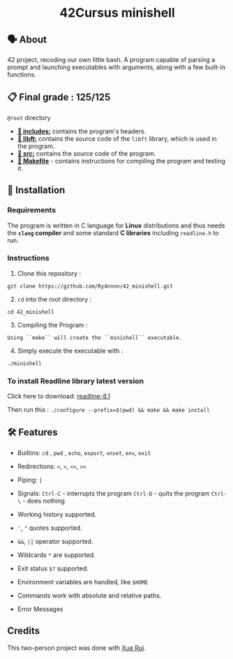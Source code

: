 <h1 align="center">
	42Cursus minishell
</h1>

## 🗣️ About
42 project, recoding our own little bash. A program capable of parsing a prompt and launching executables with arguments, along with a few built-in functions.

## 📋 Final grade : 125/125

`@root` directory

* [**📁 includes:**](includes/) contains the program's headers.
* [**📁 libft:**](libft/) contains the source code of the `libft` library, which is used in the program.
* [**📁 src:**](srcs/) contains the source code of the program.
* [**📄 Makefile**](Makefile) - contains instructions for compiling the program and testing it.

## 🚀 Installation

### Requirements

The program is written in C language for **Linux** distributions and thus needs the **`clang` compiler** and some standard **C libraries** including `readline.h` to run.

### Instructions

1. Clone this repository :
```
git clone https://github.com/Ry4nnnn/42_minishell.git
```

2. `cd` into the root directory :
```
cd 42_minishell
```

3. Compiling the Program :
```
Using ``make`` will create the ``minishell`` executable.
```

4. Simply execute the executable with :
```
./minishell
```

### To install Readline library latest version

Click here to download: [readline-8.1](https://ftp.gnu.org/gnu/readline/readline-8.1.tar.gz)

Then run this : `./configure --prefix=$(pwd) && make && make install`

## 🛠️ Features

- Builtins: `cd` , `pwd` , `echo`, `export`, `unset`, `env`, `exit`

- Redirections: `<`, `>`, `<<`, `>>`

- Piping: `|`

- Signals:
	`Ctrl-C` - interrupts the program
	`Ctrl-D` - quits the program
	`Ctrl-\` - does nothing

- Working history supported.

- `'`, `"` quotes supported.

- `&&`, `||` operator supported.

- Wildcards `*` are supported.

- Exit status `$?` supported.

- Environment variables are handled, like `$HOME`

- Commands work with absolute and relative paths.

- Error Messages

## Credits

This two-person project was done with [Xue Rui](https://github.com/wangxuerui2003).
